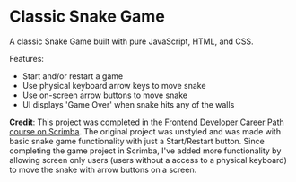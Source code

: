 # Classic Snake Game

A classic Snake Game built with pure JavaScript, HTML, and CSS.

Features:

-   Start and/or restart a game
-   Use physical keyboard arrow keys to move snake
-   Use on-screen arrow buttons to move snake
-   UI displays 'Game Over' when snake hits any of the walls

**Credit**: This project was completed in the [Frontend Developer Career Path course on Scrimba](https://scrimba.com/learn/frontend). The original project was unstyled and was made with basic snake game functionality with just a Start/Restart button. Since completing the game project in Scrimba, I've added more functionality by allowing screen only users (users without a access to a physical keyboard) to move the snake with arrow buttons on a screen.

